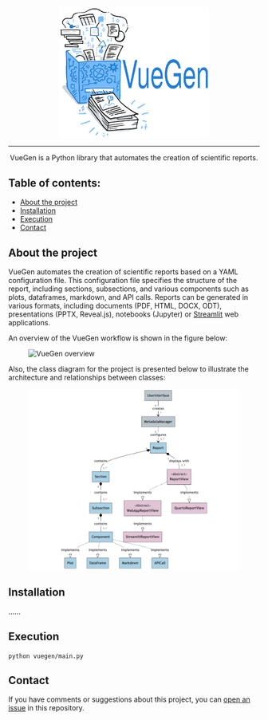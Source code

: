 <div align="center">
  <img width="300px" src="docs/images/vuegen_logo.svg">
</div>

-----------------

<p align="center">
   VueGen is a Python library that automates the creation of scientific reports.
</p>

## Table of contents:
- [About the project](#about-the-project)
- [Installation](#installation)
- [Execution](#execution)
- [Contact](#contact)

## About the project
VueGen automates the creation of scientific reports based on a YAML configuration file.  This configuration file specifies the structure of the report, including sections, subsections, and various components such as plots, dataframes, markdown, and API calls. Reports can be generated in various formats, including documents (PDF, HTML, DOCX, ODT), presentations (PPTX, Reveal.js), notebooks (Jupyter) or [Streamlit](streamlit) web applications.

An overview of the VueGen workflow is shown in the figure below:

<p align="center">
<figure>
  <img width="650px" src="docs/images/vuegen_graph_abstract.png" alt="VueGen overview"/>
</figure>
</p>

Also, the class diagram for the project is presented below to illustrate the architecture and relationships between classes:

<p align="center">
<figure>
  <img width="650px" src="docs/images/vuegen_classdiagram_noattmeth.png" alt="VueGen class diagram"/>
</figure>
</p>

## Installation
......

## Execution
``` shell
python vuegen/main.py
```

## Contact
If you have comments or suggestions about this project, you can [open an issue][issues] in this repository.

[issues]: https://github.com/Multiomics-Analytics-Group/vuegen/issues/new
[streamlit]: https://streamlit.io/ 